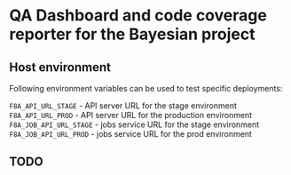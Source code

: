 # QA Dashboard and code coverage reporter for the Bayesian project

## Host environment

Following environment variables can be used to test specific deployments:

`F8A_API_URL_STAGE` - API server URL for the stage environment
`F8A_API_URL_PROD` - API server URL for the production environment
`F8A_JOB_API_URL_STAGE` - jobs service URL for the stage environment
`F8A_JOB_API_URL_PROD` - jobs service URL for the prod environment

## TODO
